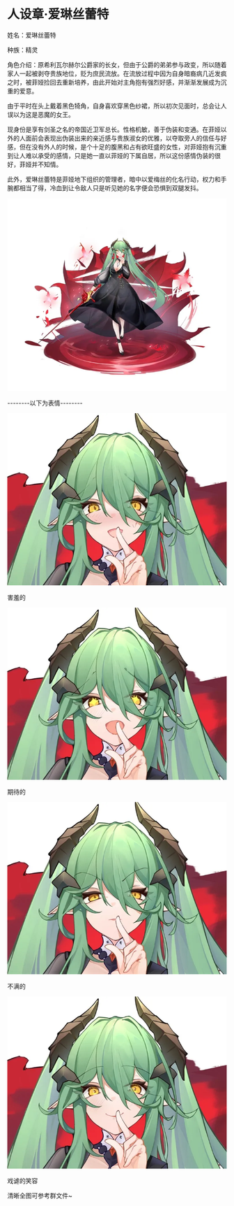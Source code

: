 # 人设章·爱琳丝蕾特

姓名：爱琳丝蕾特

种族：精灵

角色介绍：原希利瓦尔赫尔公爵家的长女，但由于公爵的弟弟参与政变，所以随着家人一起被剥夺贵族地位，贬为庶民流放。在流放过程中因为自身暗裔病几近发疯之时，被菲娅捡回去重新培养，由此开始对主角抱有强烈好感，并渐渐发展成为沉重的爱意。

由于平时在头上戴着黑色犄角，自身喜欢穿黑色纱裙，所以初次见面时，总会让人误以为这是恶魔的女王。

现身份是享有剑圣之名的帝国近卫军总长。性格机敏，善于伪装和变通。在菲娅以外的人面前会表现出伪装出来的亲近感与贵族淑女的优雅，以夺取旁人的信任与好感，但在没有外人的时候，是个十足的腹黑和占有欲旺盛的女性，对菲娅抱有沉重到让人难以承受的感情，只是她一直以菲娅的下属自居，所以这份感情伪装的很好，菲娅并不知情。

此外，爱琳丝蕾特是菲娅地下组织的管理者，暗中以爱梅丝的化名行动，权力和手腕都相当了得，冷血到让令敌人只是听见她的名字便会恐惧到双腿发抖。

![](../images/008.webp)

--------以下为表情--------

![](../images/015.webp)

害羞的

![](../images/022.webp)

期待的

![](../images/030.webp)

不满的

![](../images/035.webp)

戏谑的笑容

清晰全图可参考群文件~
